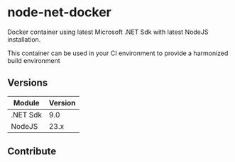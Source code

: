 # node-net-docker

Docker container using latest Microsoft .NET Sdk with latest NodeJS installation.

This container can be used in your CI environment to provide a harmonized build environment

## Versions

| Module    | Version |
| -------- | -------  |
| .NET Sdk  | 9.0     |
| NodeJS | 23.x       |

## Contribute
